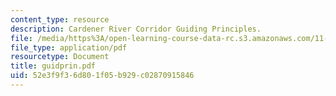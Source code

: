 ```yaml
---
content_type: resource
description: Cardener River Corridor Guiding Principles.
file: /media/https%3A/open-learning-course-data-rc.s3.amazonaws.com/11-943-special-studies-in-urban-studies-and-planning-the-cardener-river-corridor-workshop-fall-2001/52e3f9f36d801f05b929c02870915846_guidprin.pdf
file_type: application/pdf
resourcetype: Document
title: guidprin.pdf
uid: 52e3f9f3-6d80-1f05-b929-c02870915846
---
```

